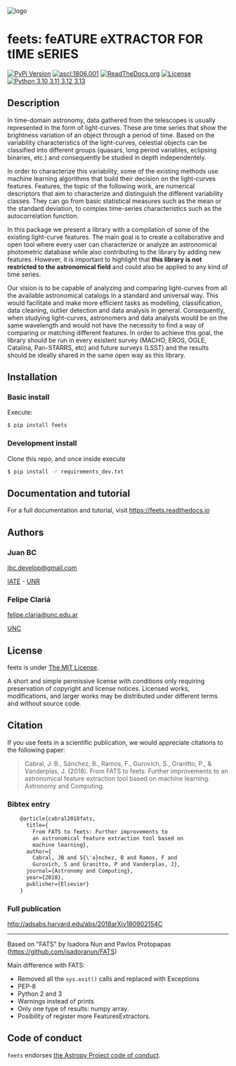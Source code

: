![logo](https://github.com/quatrope/feets/raw/master/res/logo_medium.png)


<!-- BODY -->

# feets: feATURE eXTRACTOR FOR tIME sERIES

[![PyPi Version](https://badge.fury.io/py/feets.svg)](https://badge.fury.io/py/feets)
[![ascl:1806.001](https://img.shields.io/badge/ascl-1806.001-blue.svg?colorB=262255)](http://ascl.net/1806.001)
[![ReadTheDocs.org](https://img.shields.io/badge/docs-passing-brightgreen.svg)](http://feets.readthedocs.io)
[![License](https://img.shields.io/badge/License-MIT-blue.svg)](https://tldrlegal.com/license/mit-license)
[![Python 3.10 3.11 3.12 3.13](https://img.shields.io/badge/python-3.10%20|%203.11%20|%203.12%20|%203.13-blue.svg)](https://badge.fury.io/py/feets)


## Description


In time-domain astronomy, data gathered from the telescopes is usually represented in the form of light-curves. These are time series that show the brightness variation of an object through a period of time. Based on the variability characteristics of the light-curves, celestial objects can be classified into different groups (quasars, long period variables, eclipsing binaries, etc.) and consequently be studied in depth independentely.

In order to characterize this variability, some of the existing methods use machine learning algorithms that build their decision on the light-curves features. Features, the topic of the following work, are numerical descriptors that aim to characterize and distinguish the different variability classes. They can go from basic statistical measures such as the mean or the standard deviation, to complex time-series characteristics such as the autocorrelation function.

In this package we present a library with a compilation of some of the existing light-curve features. The main goal is to create a collaborative and open tool where every user can characterize or analyze an astronomical photometric database while also contributing to the library by adding new features. However, it is important to highlight that **this library is not restricted to the astronomical field** and could also be applied to any kind of time series.

Our vision is to be capable of analyzing and comparing light-curves from all the available astronomical catalogs in a standard and universal way. This would facilitate and make more efficient tasks as modelling, classification, data cleaning, outlier detection and data analysis in general. Consequently, when studying light-curves, astronomers and data analysts would be on the same wavelength and would not have the necessity to find a way of comparing or matching different features. In order to achieve this goal, the library should be run in every existent survey (MACHO, EROS, OGLE, Catalina, Pan-STARRS, etc) and future surveys (LSST) and the results should be ideally shared in the same open way as this library.

## Installation

### Basic install

Execute:

```sh
$ pip install feets
```

### Development install

Clone this repo, and once inside execute

```sh
$ pip install -r requirements_dev.txt
```

## Documentation and tutorial

For a full documentation and tutorial, visit https://feets.readthedocs.io

## Authors

### Juan BC

jbc.develop@gmail.com

[IATE](https://iate.oac.uncor.edu/) - [UNR](https://unr.edu.ar/)


### Felipe Clariá

felipe.claria@unc.edu.ar

[UNC](https://www.unc.edu.ar/)


## License

feets is under [The MIT License](https://raw.githubusercontent.com/quatrope/feets/master/LICENSE).

A short and simple permissive license with conditions only requiring preservation of copyright and license notices. Licensed works, modifications, and larger works may be distributed under different terms and without source code.

## Citation

If you use feets in a scientific publication, we would appreciate citations to the following paper:

> Cabral, J. B., Sánchez, B., Ramos, F., Gurovich, S., Granitto, P., & Vanderplas, J. (2018).
> From FATS to feets: Further improvements to an astronomical feature extraction tool based on machine learning.
> Astronomy and Computing.


### Bibtex entry

```tex
    @article{cabral2018fats,
      title={
        From FATS to feets: Further improvements to
        an astronomical feature extraction tool based on
        machine learning},
      author={
        Cabral, JB and S{\'a}nchez, B and Ramos, F and
        Gurovich, S and Granitto, P and Vanderplas, J},
      journal={Astronomy and Computing},
      year={2018},
      publisher={Elsevier}
    }
```

### Full publication

http://adsabs.harvard.edu/abs/2018arXiv180902154C


----

Based on "FATS" by Isadora Nun and Pavlos Protopapas (https://github.com/isadoranun/FATS)

Main difference with FATS:

- Removed all the ``sys.exit()`` calls and replaced with Exceptions
- PEP-8
- Python 2 and 3
- Warnings instead of prints
- Only one type of results: numpy array.
- Posibility of register more FeaturesExtractors.


## Code of conduct

`feets` endorses [the Astropy Project code of conduct](http://www.astropy.org/code_of_conduct.html).
